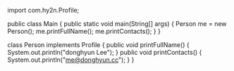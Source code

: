 import com.hy2n.Profile;

public class Main {
    public static void main(String[] args) {
        Person me = new Person();
        me.printFullName();
        me.printContacts();
    }
}

class Person implements Profile {
    public void printFullName() {
        System.out.println("donghyun Lee");
    }
    public void printContacts() {
        System.out.println("me@donghyun.cc");
    }
}
